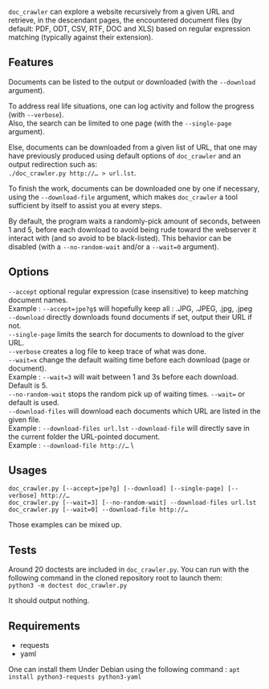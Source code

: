 `doc_crawler` can explore a website recursively from a given URL and retrieve, in the
descendant pages, the encountered document files (by default: PDF, ODT, CSV, RTF, DOC and XLS)
based on regular expression matching (typically against their extension).

## Features
Documents can be listed to the output or downloaded (with the `--download` argument).

To address real life situations, one can log activity and follow the progress (with `--verbose`). \
Also, the search can be limited to one page (with the `--single-page` argument).

Else, documents can be downloaded from a given list of URL, that one may have previously
produced using default options of `doc_crawler` and an output redirection such as: \
`./doc_crawler.py http://… > url.lst`.

To finish the work, documents can be downloaded one by one if necessary, using the `--download-file`
argument, which makes `doc_crawler` a tool sufficient by itself to assist you at every steps.

By default, the program waits a randomly-pick amount of seconds, between 1 and 5, before each
download to avoid being rude toward the webserver it interact with (and so avoid to be black-listed).
This behavior can be disabled (with a `--no-random-wait` and/or a `--wait=0` argument).

## Options
`--accept` optional regular expression (case insensitive) to keep matching document names. \
 Example : `--accept=jpe?g$` will hopefully keep all : .JPG, .JPEG, .jpg, .jpeg \
`--download` directly downloads found documents if set, output their URL if not. \
`--single-page` limits the search for documents to download to the giver URL. \
`--verbose` creates a log file to keep trace of what was done. \
`--wait=x` change the default waiting time before each download (page or document). \
 Example : `--wait=3` will wait between 1 and 3s before each download. Default is 5.\
`--no-random-wait` stops the random pick up of waiting times. `--wait=` or default is used.\
`--download-files` will download each documents which URL are listed in the given file. \
 Example : `--download-files url.lst`
`--download-file` will directly save in the current folder the URL-pointed document. \
 Example : `--download-file http://…` \

## Usages
`doc_crawler.py [--accept=jpe?g] [--download] [--single-page] [--verbose] http://…` \
`doc_crawler.py [--wait=3] [--no-random-wait] --download-files url.lst` \
`doc_crawler.py [--wait=0] --download-file http://…`

Those examples can be mixed up.

## Tests
Around 20 doctests are included in `doc_crawler.py`. You can run with the following command in the
cloned repository root to launch them: \
`python3 -m doctest doc_crawler.py`

It should output nothing.

## Requirements
* requests
* yaml

One can install them Under Debian using the following command : `apt install python3-requests python3-yaml`
